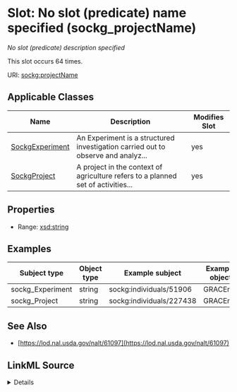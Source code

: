 

# Slot: No slot (predicate) name specified (sockg_projectName)


_No slot (predicate) description specified_






This slot occurs 64 times.


URI: [sockg:projectName](https://idir.uta.edu/sockg-ontology/docs/projectName)



<!-- no inheritance hierarchy -->





## Applicable Classes

| Name | Description | Modifies Slot |
| --- | --- | --- |
| [SockgExperiment](../classes/SockgExperiment.md) | An Experiment is a structured investigation carried out to observe and analyz... |  yes  |
| [SockgProject](../classes/SockgProject.md) | A project in the context of agriculture refers to a planned set of activities... |  yes  |







## Properties

* Range: [xsd:string](http://www.w3.org/2001/XMLSchema#string)






## Examples

| Subject type | Object type | Example subject | Example object | Occurrences |
| --- | --- | --- | --- | --- |
| sockg_Experiment | string | sockg:individuals/51906 | GRACEnet | 55 |
| sockg_Project | string | sockg:individuals/227438 | GRACEnet | 9 |


## See Also

* [https://lod.nal.usda.gov/nalt/61097](https://lod.nal.usda.gov/nalt/61097)



## LinkML Source

<details>

```yaml
name: sockg_projectName
annotations:
  count:
    tag: count
    value: 64
description: No slot (predicate) description specified
title: No slot (predicate) name specified
examples:
- object:
    example_object: GRACEnet
    example_object_type: string
    example_predicate: sockg:projectName
    example_subject: sockg:individuals/51906
    example_subject_type: sockg_Experiment
- object:
    example_object: GRACEnet
    example_object_type: string
    example_predicate: sockg:projectName
    example_subject: sockg:individuals/227438
    example_subject_type: sockg_Project
from_schema: soc-kg
see_also:
- https://lod.nal.usda.gov/nalt/61097
rank: 1000
slot_uri: sockg:projectName
alias: sockg_projectName
domain_of:
- sockg_Experiment
- sockg_Project
union_of:
- '{''domain'': ''sockg_Project''}'
- '{''domain'': ''sockg_Experiment''}'
range: string

```
</details>